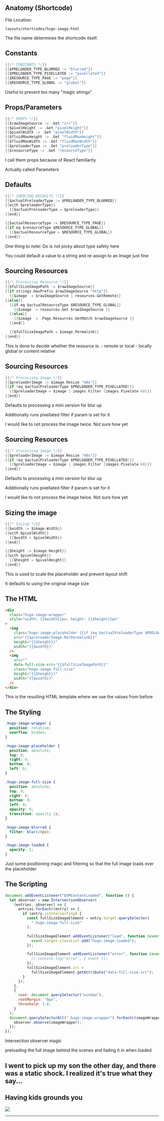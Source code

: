 ## Anatomy (Shortcode)

File Location:

`layouts/shortcodes/hugo-image.html`

<div class="notes">
The file name determines the shortcode itself.
</div>

## Constants

```Go
{{/* CONSTANTS */}}
{{$PRELOADER_TYPE_BLURRED := "blurred"}}
{{$PRELOADER_TYPE_PIXELLATED := "pixellated"}}
{{$RESOURCE_TYPE_PAGE := "page"}}
{{$RESOURCE_TYPE_GLOBAL := "global"}}
```

<div class="notes">
Useful to prevent too many "magic strings"
</div>

## Props/Parameters

```Go
{{/* PROPS */}}
{{$rawImageSource := .Get "src"}}
{{$pixelHeight := .Get "pixelHeight"}}
{{$pixelWidth := .Get "pixelWidth"}}
{{$fluidMaxHeight := .Get "fluidMaxHeight"}}
{{$fluidMaxWidth := .Get "fluidMaxWidth"}}
{{$preloaderType := .Get "preloaderType"}}
{{$resourceType := .Get "resourceType"}}
```

<div class="notes">
I call them props because of React familiarity

Actually called Parameters

</div>

## Defaults

```Go
{{/* COERCING DEFAULTS */}}
{{$actualPreloaderType := $PRELOADER_TYPE_BLURRED}}
{{with $preloaderType}}
  {{$actualPreloaderType = $preloaderType}}
{{end}}

{{$actualResourceType := $RESOURCE_TYPE_PAGE}}
{{if eq $resourceType $RESOURCE_TYPE_GLOBAL}}
  {{$actualResourceType = $RESOURCE_TYPE_GLOBAL}}
{{end}}
```

<div class="notes">
One thing to note: Go is not picky about type safety here

You could default a value to a string and re-assign to an Image just fine

</div>

## Sourcing Resources

```Go
{{/* Processing Resource */}}
{{$fullSizeImagePath := $rawImageSource}}
{{if strings.HasPrefix $rawImageSource "http"}}
  {{$image  = $rawImageSource | resources.GetRemote}}
{{else}}
  {{if eq $actualResourceType $RESOURCE_TYPE_GLOBAL}}
    {{$image  = resources.Get $rawImageSource }}
  {{else}}
    {{$image  = .Page.Resources.GetMatch $rawImageSource }}
  {{end}}

  {{$fullSizeImagePath = $image.Permalink}}
{{end}}
```

<div class="notes">
This is done to decide whether the resource is:
- remote or local
- locally global or content relative

</div>

## Sourcing Resources

```Go
{{/* Processing Image */}}
{{$preloaderImage := $image.Resize "40x"}}
{{if (eq $actualPreloaderType $PRELOADER_TYPE_PIXELLATED)}}
  {{$preloaderImage = $image | images.Filter (images.Pixelate 60)}}
{{end}}
```

<div class="notes">
Defaults to processing a mini version for blur up

Additionally runs pixellated filter if param is set for it

I would like to not process the image twice. Not sure how yet

</div>

## Sourcing Resources

```Go
{{/* Processing Image */}}
{{$preloaderImage := $image.Resize "40x"}}
{{if (eq $actualPreloaderType $PRELOADER_TYPE_PIXELLATED)}}
  {{$preloaderImage = $image | images.Filter (images.Pixelate 60)}}
{{end}}
```

<div class="notes">
Defaults to processing a mini version for blur up

Additionally runs pixellated filter if param is set for it

I would like to not process the image twice. Not sure how yet

</div>

## Sizing the image

```Go
{{/* Sizing */}}
{{$width := $image.Width}}
{{with $pixelWidth}}
  {{$width = $pixelWidth}}
{{end}}

{{$height := $image.Height}}
{{with $pixelHeight}}
  {{$height = $pixelHeight}}
{{end}}
```

<div class="notes">
This is used to scale the placeholder and prevent layout shift

It defaults to using the original image size

</div>

## The HTML

```html
<div
  class="hugo-image-wrapper"
  style="width: {{$width}}px; height: {{$height}}px"
>
  <img
    class="hugo-image-placeholder {{if (eq $actualPreloaderType $PRELOADER_TYPE_BLURRED)}}hugo-image-blurred{{end}}"
    src="{{$preloaderImage.RelPermalink}}"
    height="{{$height}}"
    width="{{$width}}"
  />
  <img
    src=""
    data-full-size-src="{{$fullSizeImagePath}}"
    class="hugo-image-full-size"
    height="{{$height}}"
    width="{{$width}}"
  />
</div>
```

<div class="notes">
This is the resulting HTML template where we use the values from before

</div>

## The Styling

```css
.hugo-image-wrapper {
  position: relative;
  overflow: hidden;
}

.hugo-image-placeholder {
  position: absolute;
  top: 0;
  right: 0;
  bottom: 0;
  left: 0;
}

.hugo-image-full-size {
  position: absolute;
  top: 0;
  right: 0;
  bottom: 0;
  left: 0;
  opacity: 0;
  transition: opacity 1s;
}

.hugo-image-blurred {
  filter: blur(20px);
}

.hugo-image-loaded {
  opacity: 1;
}
```

<div class="notes">
Just some positioning magic and filtering so that the full image loads over the placeholder

</div>

## The Scripting

```javascript
document.addEventListener("DOMContentLoaded", function () {
  let observer = new IntersectionObserver(
    (entries, observer) => {
      entries.forEach((entry) => {
        if (entry.isIntersecting) {
          const fullSizeImageElement = entry.target.querySelector(
            ".hugo-image-full-size"
          );

          fullSizeImageElement.addEventListener("load", function (event) {
            event.target.classList.add("hugo-image-loaded");
          });

          fullSizeImageElement.addEventListener("error", function (event) {
            // console.log("error", { event });
          });
          fullSizeImageElement.src =
            fullSizeImageElement.getAttribute("data-full-size-src");
        }
      });
    },
    {
      root: document.querySelector("window"),
      rootMargin: "0px",
      threshold: 1.0,
    }
  );
  document.querySelectorAll(".hugo-image-wrapper").forEach((imageWrapper) => {
    observer.observe(imageWrapper);
  });
});
```

<div class="notes">
Intersection observer magic

preloading the full image behind the scenes and fading it in when loaded

</div>

## I went to pick up my son the other day, and there was a static shock. I realized it's true what they say...

## Having kids grounds you

![](assets/hugo-gun.gif)

---
